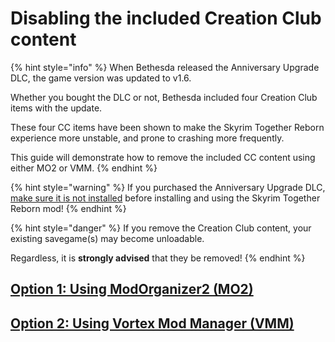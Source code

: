 # Disabling the included Creation Club content

{% hint style="info" %}
When Bethesda released the Anniversary Upgrade DLC, the game version was updated to v1.6.

Whether you bought the DLC or not, Bethesda included four Creation Club items with the update.

These four CC items have been shown to make the Skyrim Together Reborn experience more unstable, and prone to crashing more frequently.

This guide will demonstrate how to remove the included CC content using either MO2 or VMM.
{% endhint %}

{% hint style="warning" %}
If you purchased the Anniversary Upgrade DLC, [make sure it is not installed](../../client-setup/initial-setup/launching-the-game.md#making-sure-anniversary-upgrade-dlc-is-disabled) before installing and using the Skyrim Together Reborn mod!
{% endhint %}

{% hint style="danger" %}
If you remove the Creation Club content, your existing savegame(s) may become unloadable.

Regardless, it is **strongly advised** that they be removed!
{% endhint %}

## [Option 1: Using ModOrganizer2 (MO2)](using-modorganizer2.md)

## [Option 2: Using Vortex Mod Manager (VMM)](using-vortex-mod-manager.md)
